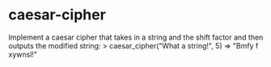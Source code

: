 # caesar-cipher
Implement a caesar cipher that takes in a string and the shift factor and then outputs the modified string:    > caesar_cipher("What a string!", 5)   => "Bmfy f xywnsl!"
